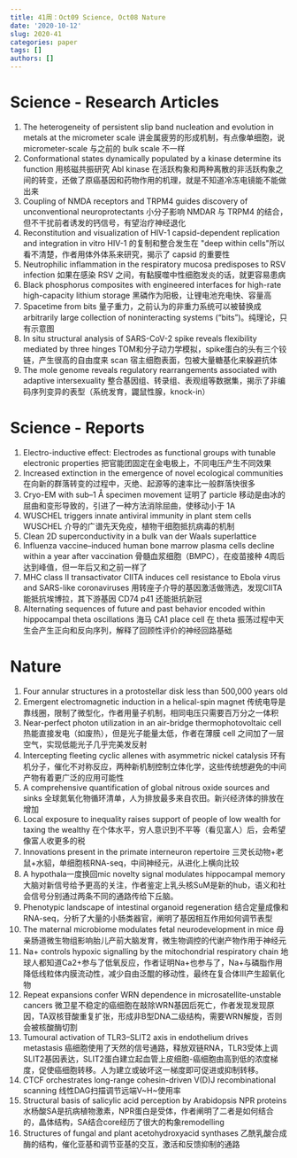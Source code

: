```yaml
---
title: 41周：Oct09 Science, Oct08 Nature
date: '2020-10-12'
slug: 2020-41
categories: paper
tags: []
authors: []
---
```

   


# Science - Research Articles

1. The heterogeneity of persistent slip band nucleation and evolution in metals at the micrometer scale
   讲金属疲劳的形成机制，有点像单细胞，说 micrometer-scale 与之前的 bulk scale 不一样
2. Conformational states dynamically populated by a kinase determine its function
   用核磁共振研究 Abl kinase 在活跃构象和两种离散的非活跃构象之间的转变，还做了原癌基因和药物作用的机理，就是不知道冷冻电镜能不能做出来
3. Coupling of NMDA receptors and TRPM4 guides discovery of unconventional neuroprotectants
   小分子影响 NMDAR 与 TRPM4 的结合，但不干扰前者诱发的钙信号，有望治疗神经退化
4. Reconstitution and visualization of HIV-1 capsid-dependent replication and integration in vitro
   HIV-1 的复制和整合发生在 "deep within cells"所以看不清楚，作者用体外体系来研究，揭示了 capsid 的重要性
5. Neutrophilic inflammation in the respiratory mucosa predisposes to RSV infection
   如果在感染 RSV 之间，有黏膜噬中性细胞发炎的话，就更容易患病
6. Black phosphorus composites with engineered interfaces for high-rate high-capacity lithium storage
   黑磷作为阳极，让锂电池充电快、容量高
7. Spacetime from bits
   量子重力，之前认为的非重力系统可以被替换成 arbitrarily large collection of noninteracting systems (“bits”)。纯理论，只有示意图
8. In situ structural analysis of SARS-CoV-2 spike reveals flexibility mediated by three hinges
   TOM和分子动力学模拟，spike蛋白的头有三个铰链，产生很高的自由度来 scan 宿主细胞表面，包被大量糖基化来躲避抗体
9. The mole genome reveals regulatory rearrangements associated with adaptive intersexuality
   整合基因组、转录组、表观组等数据集，揭示了非编码序列变异的表型（系统发育，鼹鼠性腺，knock-in）



# Science - Reports

1. Electro-inductive effect: Electrodes as functional groups with tunable electronic properties
   把官能团固定在金电极上，不同电压产生不同效果
2. Increased extinction in the emergence of novel ecological communities
   在向新的群落转变的过程中，灭绝、起源等的速率比一般群落快很多
3. Cryo-EM with sub–1 Å specimen movement
   证明了 particle 移动是由冰的屈曲和变形导致的，引进了一种方法消除屈曲，使移动小于 1A
4. WUSCHEL triggers innate antiviral immunity in plant stem cells
   WUSCHEL 介导的广谱先天免疫，植物干细胞抵抗病毒的机制
5. Clean 2D superconductivity in a bulk van der Waals superlattice
6. Influenza vaccine–induced human bone marrow plasma cells decline within a year after vaccination
   骨髓血浆细胞（BMPC），在疫苗接种 4周后达到峰值，但一年后又和之前一样了
7. MHC class II transactivator CIITA induces cell resistance to Ebola virus and SARS-like coronaviruses
   用转座子介导的基因激活做筛选，发现CIITA能抵抗埃博拉，其下游基因 CD74 p41 还能抵抗新冠
8. Alternating sequences of future and past behavior encoded within hippocampal theta oscillations
   海马 CA1 place cell 在 theta 振荡过程中天生会产生正向和反向序列，解释了回顾性评价的神经回路基础



# Nature

01. Four annular structures in a protostellar disk less than 500,000 years old
02. Emergent electromagnetic induction in a helical-spin magnet
    传统电导是靠线圈，限制了微型化，作者用量子机制，相同电压只需要百万分之一体积
03. Near-perfect photon utilization in an air-bridge thermophotovoltaic cell
    热能直接发电（如废热），但是光子能量太低，作者在薄膜 cell 之间加了一层空气，实现低能光子几乎完美发反射
04. Intercepting fleeting cyclic allenes with asymmetric nickel catalysis
    环有机分子，催化不对称反应，两种新机制控制立体化学，这些传统想避免的中间产物有着更广泛的应用可能性
05. A comprehensive quantification of global nitrous oxide sources and sinks
    全球氮氧化物循环清单，人为排放最多来自农田。新兴经济体的排放在增加
06. Local exposure to inequality raises support of people of low wealth for taxing the wealthy
    在个体水平，穷人意识到不平等（看见富人）后，会希望像富人收更多的税
07. Innovations present in the primate interneuron repertoire
    三灵长动物+老鼠+水貂，单细胞核RNA-seq，中间神经元，从进化上横向比较
08. A hypothala一度换回mic novelty signal modulates hippocampal memory
    大脑对新信号给予更高的关注，作者鉴定上乳头核SuM是新的hub，语义和社会信号分别通过两条不同的通路传给下丘脑。
09. Phenotypic landscape of intestinal organoid regeneration
    结合定量成像和RNA-seq，分析了大量的小肠类器官，阐明了基因相互作用如何调节表型
10. The maternal microbiome modulates fetal neurodevelopment in mice
    母亲肠道微生物组影响胎儿产前大脑发育，微生物调控的代谢产物作用于神经元
11. Na+ controls hypoxic signalling by the mitochondrial respiratory chain
    地球人都知道Ca2+参与了低氧反应，作者证明Na+也参与了，Na+与磷脂作用降低线粒体内膜流动性，减少自由泛醌的移动性，最终在复合体III产生超氧化物
12. Repeat expansions confer WRN dependence in microsatellite-unstable cancers
    微卫星不稳定的癌细胞在敲除WRN基因后死亡，作者发现发现原因，TA双核苷酸重复扩张，形成非B型DNA二级结构，需要WRN解旋，否则会被核酸酶切割
13. Tumoural activation of TLR3–SLIT2 axis in endothelium drives metastasis
    癌细胞使用了天然的信号通路，释放双链RNA，TLR3受体上调SLIT2基因表达，SLIT2蛋白建立起血管上皮细胞-癌细胞由高到低的浓度梯度，促使癌细胞转移。人为建立或破坏这一梯度即可促进或抑制转移。
14. CTCF orchestrates long-range cohesin-driven V(D)J recombinational scanning
    线性DAG扫描调节远端V~H~使用率
15. Structural basis of salicylic acid perception by Arabidopsis NPR proteins
    水杨酸SA是抗病植物激素，NPR蛋白是受体，作者阐明了二者是如何结合的，晶体结构，SA结合core经历了很大的构象remodelling 
16. Structures of fungal and plant acetohydroxyacid synthases
    乙酰乳酸合成酶的结构，催化亚基和调节亚基的交互，激活和反馈抑制的通路
